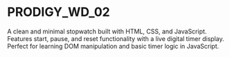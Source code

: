 # PRODIGY_WD_02
A clean and minimal stopwatch built with HTML, CSS, and JavaScript. Features start, pause, and reset functionality with a live digital timer display. Perfect for learning DOM manipulation and basic timer logic in JavaScript.
